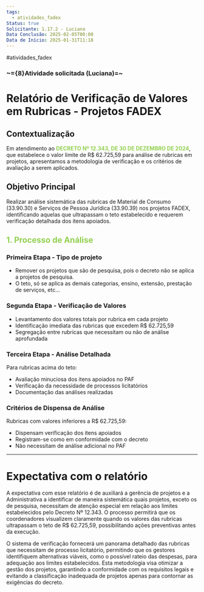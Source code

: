 ```yaml
---
tags:
  - atividades_fadex
Status: true
Solicitante: 1.17.2 - Luciana
Data Conclusão: 2025-02-05T00:00
Data de Início: 2025-01-31T11:18
---
```

#atividades_fadex

### ~={8}Atividade solicitada (Luciana)=~

# Relatório de Verificação de Valores em Rubricas - Projetos FADEX

## Contextualização
Em atendimento ao **<font color="#92d050">DECRETO Nº 12.343, DE 30 DE DEZEMBRO DE 2024</font>**, que estabelece o valor limite de R$ 62.725,59 para análise de rubricas em projetos, apresentamos a metodologia de verificação e os critérios de avaliação a serem aplicados.

## Objetivo Principal
Realizar análise sistemática das rubricas de Material de Consumo (33.90.30) e Serviços de Pessoa Jurídica (33.90.39) nos projetos FADEX, identificando aquelas que ultrapassam o teto estabelecido e requerem verificação detalhada dos itens apoiados.

## <font color="#92d050">1. Processo de Análise</font>

### Primeira Etapa - Tipo de projeto
- Remover os projetos que são de pesquisa, pois o decreto não se aplica a projetos de pesquisa.
- O teto, só se aplica as demais categorias, ensino, extensão, prestação de serviços, etc…
### Segunda Etapa - Verificação de Valores
- Levantamento dos valores totais por rubrica em cada projeto
- Identificação imediata das rubricas que excedem R$ 62.725,59
- Segregação entre rubricas que necessitam ou não de análise aprofundada
### Terceira Etapa - Análise Detalhada
Para rubricas acima do teto:
- Avaliação minuciosa dos itens apoiados no PAF
- Verificação da necessidade de processos licitatórios
- Documentação das análises realizadas

### Critérios de Dispensa de Análise
Rubricas com valores inferiores a R$ 62.725,59:
- Dispensam verificação dos itens apoiados
- Registram-se como em conformidade com o decreto
- Não necessitam de análise adicional no PAF
  
---
# Expectativa com o relatório

A expectativa com esse relatório é de auxiliará a gerência de projetos e a Administrativa a identificar de maneira sistemática quais projetos, exceto os de pesquisa, necessitam de atenção especial em relação aos limites estabelecidos pelo Decreto Nº 12.343. O processo permitirá que os coordenadores visualizem claramente quando os valores das rubricas ultrapassam o teto de R$ 62.725,59, possibilitando ações preventivas antes da execução.

O sistema de verificação fornecerá um panorama detalhado das rubricas que necessitam de processo licitatório, permitindo que os gestores identifiquem alternativas viáveis, como o possível rateio das despesas, para adequação aos limites estabelecidos. Esta metodologia visa otimizar a gestão dos projetos, garantindo a conformidade com os requisitos legais e evitando a classificação inadequada de projetos apenas para contornar as exigências do decreto.
